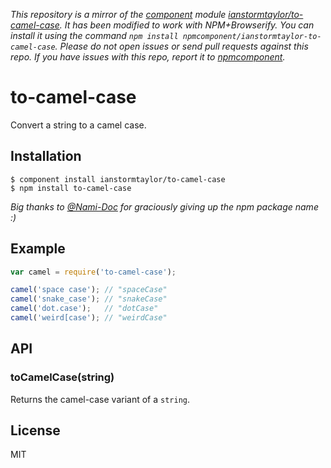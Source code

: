 *This repository is a mirror of the [component](http://component.io) module [ianstormtaylor/to-camel-case](http://github.com/ianstormtaylor/to-camel-case). It has been modified to work with NPM+Browserify. You can install it using the command `npm install npmcomponent/ianstormtaylor-to-camel-case`. Please do not open issues or send pull requests against this repo. If you have issues with this repo, report it to [npmcomponent](https://github.com/airportyh/npmcomponent).*
# to-camel-case

  Convert a string to a camel case.

## Installation

    $ component install ianstormtaylor/to-camel-case
    $ npm install to-camel-case

_Big thanks to [@Nami-Doc](https://github.com/Nami-Doc) for graciously giving up the npm package name :)_

## Example

```js
var camel = require('to-camel-case');

camel('space case'); // "spaceCase"
camel('snake_case'); // "snakeCase"
camel('dot.case');   // "dotCase"
camel('weird[case'); // "weirdCase"
```

## API

### toCamelCase(string)
  
  Returns the camel-case variant of a `string`.

## License

  MIT
